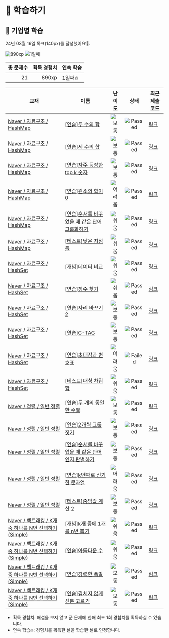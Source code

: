 # 📖 학습하기

## 🚀 기업별 학습
24년 03월 16일 목표(140px)를 달성했어요🥳.

![890xp](https://img.shields.io/badge/EXP-890xp-%235cb85c.svg?for-the-badge)
![1일째](https://img.shields.io/badge/연속학습-1일째-%23E34F26.svg?for-the-badge)

|총 문제수|획득 경험치|연속 학습|
|---:|---:|---|
21|890xp|1일째🔥|

|교재|이름|난이도|상태|최근 제출 코드|
|---|---|:---:|:---:|---|
|[Naver / 자료구조 / HashMap](https://www.codetree.ai/missions?missionId=14)|[[연습]두 수의 합](https://www.codetree.ai/missions/14/problems/sum-of-two-num)|![보통][medium]|![Passed][passed]|[링크](https://github.com/jungsiroo/codetree-TILs/blob/main/240316/%EB%91%90%20%EC%88%98%EC%9D%98%20%ED%95%A9/sum-of-two-num.py)|
|[Naver / 자료구조 / HashMap](https://www.codetree.ai/missions?missionId=14)|[[연습]세 수의 합](https://www.codetree.ai/missions/14/problems/sum-of-three-num)|![보통][medium]|![Passed][passed]|[링크](https://github.com/jungsiroo/codetree-TILs/blob/main/240316/%EC%84%B8%20%EC%88%98%EC%9D%98%20%ED%95%A9/sum-of-three-num.py)|
|[Naver / 자료구조 / HashMap](https://www.codetree.ai/missions?missionId=14)|[[연습]자주 등장한 top k 숫자](https://www.codetree.ai/missions/14/problems/top-k-frequent-elements)|![보통][medium]|![Passed][passed]|[링크](https://github.com/jungsiroo/codetree-TILs/blob/main/240316/%EC%9E%90%EC%A3%BC%20%EB%93%B1%EC%9E%A5%ED%95%9C%20top%20k%20%EC%88%AB%EC%9E%90/top-k-frequent-elements.py)|
|[Naver / 자료구조 / HashMap](https://www.codetree.ai/missions?missionId=14)|[[연습]원소의 합이 0](https://www.codetree.ai/missions/14/problems/the-sum-of-the-elements-is-0)|![어려움][hard]|![Passed][passed]|[링크](https://github.com/jungsiroo/codetree-TILs/blob/main/240316/%EC%9B%90%EC%86%8C%EC%9D%98%20%ED%95%A9%EC%9D%B4%200/the-sum-of-the-elements-is-0.py)|
|[Naver / 자료구조 / HashMap](https://www.codetree.ai/missions?missionId=14)|[[연습]순서를 바꾸었을 때 같은 단어 그룹화하기](https://www.codetree.ai/missions/14/problems/group-same-word)|![쉬움][easy]|![Passed][passed]|[링크](https://github.com/jungsiroo/codetree-TILs/blob/main/240316/%EC%88%9C%EC%84%9C%EB%A5%BC%20%EB%B0%94%EA%BE%B8%EC%97%88%EC%9D%84%20%EB%95%8C%20%EA%B0%99%EC%9D%80%20%EB%8B%A8%EC%96%B4%20%EA%B7%B8%EB%A3%B9%ED%99%94%ED%95%98%EA%B8%B0/group-same-word.py)|
|[Naver / 자료구조 / HashMap](https://www.codetree.ai/missions?missionId=14)|[[테스트]낮은 지점들](https://www.codetree.ai/missions/14/problems/lowest-points)|![쉬움][easy]|![Passed][passed]|[링크](https://github.com/jungsiroo/codetree-TILs/blob/main/240316/%EB%82%AE%EC%9D%80%20%EC%A7%80%EC%A0%90%EB%93%A4/lowest-points.py)|
|[Naver / 자료구조 / HashSet](https://www.codetree.ai/missions?missionId=14)|[[개념]데이터 비교](https://www.codetree.ai/missions/14/problems/data-comparison)|![쉬움][easy]|![Passed][passed]|[링크](https://github.com/jungsiroo/codetree-TILs/blob/main/240316/%EB%8D%B0%EC%9D%B4%ED%84%B0%20%EB%B9%84%EA%B5%90/data-comparison.py)|
|[Naver / 자료구조 / HashSet](https://www.codetree.ai/missions?missionId=14)|[[연습]정수 찾기](https://www.codetree.ai/missions/14/problems/find-an-integer)|![쉬움][easy]|![Passed][passed]|[링크](https://github.com/jungsiroo/codetree-TILs/blob/main/240316/%EC%A0%95%EC%88%98%20%EC%B0%BE%EA%B8%B0/find-an-integer.py)|
|[Naver / 자료구조 / HashSet](https://www.codetree.ai/missions?missionId=14)|[[연습]자리 바꾸기 2](https://www.codetree.ai/missions/14/problems/changing-seats-2)|![보통][medium]|![Passed][passed]|[링크](https://github.com/jungsiroo/codetree-TILs/blob/main/240316/%EC%9E%90%EB%A6%AC%20%EB%B0%94%EA%BE%B8%EA%B8%B0%202/changing-seats-2.py)|
|[Naver / 자료구조 / HashSet](https://www.codetree.ai/missions?missionId=14)|[[연습]C-TAG](https://www.codetree.ai/missions/14/problems/c-tag)|![보통][medium]|![Passed][passed]|[링크](https://github.com/jungsiroo/codetree-TILs/blob/main/240316/C-TAG/c-tag.py)|
|[Naver / 자료구조 / HashSet](https://www.codetree.ai/missions?missionId=14)|[[연습]초대장과 번호표](https://www.codetree.ai/missions/14/problems/invitation-and-number-tag)|![어려움][hard]|![Failed][failed]|[링크](https://github.com/jungsiroo/codetree-TILs/blob/main/240316/%EC%B4%88%EB%8C%80%EC%9E%A5%EA%B3%BC%20%EB%B2%88%ED%98%B8%ED%91%9C/invitation-and-number-tag.py)|
|[Naver / 자료구조 / HashSet](https://www.codetree.ai/missions?missionId=14)|[[테스트]대칭 차집합](https://www.codetree.ai/missions/14/problems/symmetric-difference-set)|![쉬움][easy]|![Passed][passed]|[링크](https://github.com/jungsiroo/codetree-TILs/blob/main/240316/%EB%8C%80%EC%B9%AD%20%EC%B0%A8%EC%A7%91%ED%95%A9/symmetric-difference-set.py)|
|[Naver / 정렬 / 일반 정렬](https://www.codetree.ai/missions?missionId=14)|[[연습]두 개의 동일한 수열](https://www.codetree.ai/missions/14/problems/two-equal-series)|![보통][medium]|![Passed][passed]|[링크](https://github.com/jungsiroo/codetree-TILs/blob/main/240316/%EB%91%90%20%EA%B0%9C%EC%9D%98%20%EB%8F%99%EC%9D%BC%ED%95%9C%20%EC%88%98%EC%97%B4/two-equal-series.py)|
|[Naver / 정렬 / 일반 정렬](https://www.codetree.ai/missions?missionId=14)|[[연습]2개씩 그룹짓기](https://www.codetree.ai/missions/14/problems/group-of-pairs)|![보통][medium]|![Passed][passed]|[링크](https://github.com/jungsiroo/codetree-TILs/blob/main/240316/2%EA%B0%9C%EC%94%A9%20%EA%B7%B8%EB%A3%B9%EC%A7%93%EA%B8%B0/group-of-pairs.py)|
|[Naver / 정렬 / 일반 정렬](https://www.codetree.ai/missions?missionId=14)|[[연습]순서를 바꾸었을 때 같은 단어인지 판별하기](https://www.codetree.ai/missions/14/problems/determine-same-word)|![보통][medium]|![Passed][passed]|[링크](https://github.com/jungsiroo/codetree-TILs/blob/main/240316/%EC%88%9C%EC%84%9C%EB%A5%BC%20%EB%B0%94%EA%BE%B8%EC%97%88%EC%9D%84%20%EB%95%8C%20%EA%B0%99%EC%9D%80%20%EB%8B%A8%EC%96%B4%EC%9D%B8%EC%A7%80%20%ED%8C%90%EB%B3%84%ED%95%98%EA%B8%B0/determine-same-word.py)|
|[Naver / 정렬 / 일반 정렬](https://www.codetree.ai/missions?missionId=14)|[[연습]k번째로 신기한 문자열](https://www.codetree.ai/missions/14/problems/kth-special-string)|![어려움][hard]|![Passed][passed]|[링크](https://github.com/jungsiroo/codetree-TILs/blob/main/240316/k%EB%B2%88%EC%A7%B8%EB%A1%9C%20%EC%8B%A0%EA%B8%B0%ED%95%9C%20%EB%AC%B8%EC%9E%90%EC%97%B4/kth-special-string.py)|
|[Naver / 정렬 / 일반 정렬](https://www.codetree.ai/missions?missionId=14)|[[테스트]중앙값 계산 2](https://www.codetree.ai/missions/14/problems/get-median-2)|![보통][medium]|![Passed][passed]|[링크](https://github.com/jungsiroo/codetree-TILs/blob/main/240316/%EC%A4%91%EC%95%99%EA%B0%92%20%EA%B3%84%EC%82%B0%202/get-median-2.py)|
|[Naver / 백트래킹 / K개 중 하나를 N번 선택하기(Simple)](https://www.codetree.ai/missions?missionId=14)|[[개념]k개 중에 1개를 n번 뽑기](https://www.codetree.ai/missions/14/problems/n-permutations-of-k-with-repetition)|![쉬움][easy]|![Passed][passed]|[링크](https://github.com/jungsiroo/codetree-TILs/blob/main/240316/k%EA%B0%9C%20%EC%A4%91%EC%97%90%201%EA%B0%9C%EB%A5%BC%20n%EB%B2%88%20%EB%BD%91%EA%B8%B0/n-permutations-of-k-with-repetition.py)|
|[Naver / 백트래킹 / K개 중 하나를 N번 선택하기(Simple)](https://www.codetree.ai/missions?missionId=14)|[[연습]아름다운 수](https://www.codetree.ai/missions/14/problems/beautiful-number)|![쉬움][easy]|![Passed][passed]|[링크](https://github.com/jungsiroo/codetree-TILs/blob/main/240316/%EC%95%84%EB%A6%84%EB%8B%A4%EC%9A%B4%20%EC%88%98/beautiful-number.py)|
|[Naver / 백트래킹 / K개 중 하나를 N번 선택하기(Simple)](https://www.codetree.ai/missions?missionId=14)|[[연습]강력한 폭발](https://www.codetree.ai/missions/14/problems/strong-explosion)|![보통][medium]|![Passed][passed]|[링크](https://github.com/jungsiroo/codetree-TILs/blob/main/240316/%EA%B0%95%EB%A0%A5%ED%95%9C%20%ED%8F%AD%EB%B0%9C/strong-explosion.py)|
|[Naver / 백트래킹 / K개 중 하나를 N번 선택하기(Simple)](https://www.codetree.ai/missions?missionId=14)|[[연습]겹치지 않게 선분 고르기](https://www.codetree.ai/missions/14/problems/select-segments-without-overlap)|![보통][medium]|![Passed][passed]|[링크](https://github.com/jungsiroo/codetree-TILs/blob/main/240316/%EA%B2%B9%EC%B9%98%EC%A7%80%20%EC%95%8A%EA%B2%8C%20%EC%84%A0%EB%B6%84%20%EA%B3%A0%EB%A5%B4%EA%B8%B0/select-segments-without-overlap.py)|


* 획득 경험치: 해설을 보지 않고 푼 문제에 한해 최초 1회 경험치를 획득하실 수 있습니다.
* 연속 학습🔥: 경험치를 획득한 날을 학습한 날로 인정합니다.










[b5]: https://img.shields.io/badge/Bronze_5-%235D3E31.svg
[b4]: https://img.shields.io/badge/Bronze_4-%235D3E31.svg
[b3]: https://img.shields.io/badge/Bronze_3-%235D3E31.svg
[b2]: https://img.shields.io/badge/Bronze_2-%235D3E31.svg
[b1]: https://img.shields.io/badge/Bronze_1-%235D3E31.svg
[s5]: https://img.shields.io/badge/Silver_5-%23394960.svg
[s4]: https://img.shields.io/badge/Silver_4-%23394960.svg
[s3]: https://img.shields.io/badge/Silver_3-%23394960.svg
[s2]: https://img.shields.io/badge/Silver_2-%23394960.svg
[s1]: https://img.shields.io/badge/Silver_1-%23394960.svg
[g5]: https://img.shields.io/badge/Gold_5-%23FFC433.svg
[g4]: https://img.shields.io/badge/Gold_4-%23FFC433.svg
[g3]: https://img.shields.io/badge/Gold_3-%23FFC433.svg
[g2]: https://img.shields.io/badge/Gold_2-%23FFC433.svg
[g1]: https://img.shields.io/badge/Gold_1-%23FFC433.svg
[p5]: https://img.shields.io/badge/Platinum_5-%2376DDD8.svg
[p4]: https://img.shields.io/badge/Platinum_4-%2376DDD8.svg
[p3]: https://img.shields.io/badge/Platinum_3-%2376DDD8.svg
[p2]: https://img.shields.io/badge/Platinum_2-%2376DDD8.svg
[p1]: https://img.shields.io/badge/Platinum_1-%2376DDD8.svg
[passed]: https://img.shields.io/badge/Passed-%23009D27.svg
[failed]: https://img.shields.io/badge/Failed-%23D24D57.svg
[easy]: https://img.shields.io/badge/쉬움-%235cb85c.svg?for-the-badge
[medium]: https://img.shields.io/badge/보통-%23FFC433.svg?for-the-badge
[hard]: https://img.shields.io/badge/어려움-%23D24D57.svg?for-the-badge